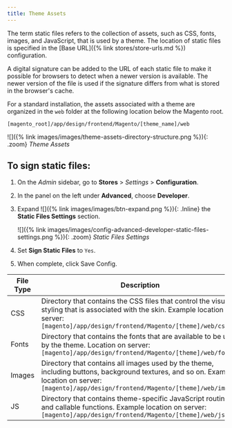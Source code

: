 ```yaml
---
title: Theme Assets
---
```


The term static files refers to the collection of assets, such as CSS, fonts, images, and JavaScript, that is used by a theme. The location of static files is specified in the [Base URL]({% link stores/store-urls.md %}) configuration.

A digital signature can be added to the URL of each static file to make it possible for browsers to detect when a newer version is available. The newer version of the file is used if the signature differs from what is stored in the browser's cache.

For a standard installation, the assets associated with a theme are organized in the `web` folder at the following location below the Magento root.

   `[magento_root]/app/design/frontend/Magento/[theme_name]/web`

![]({% link images/images/theme-assets-directory-structure.png %}){: .zoom}
_Theme Assets_

## To sign static files:

1. On the _Admin_ sidebar, go to **Stores** > _Settings_ > **Configuration**.

1. In the panel on the left under **Advanced**, choose **Developer**.

1. Expand ![]({% link images/images/btn-expand.png %}){: .Inline} the **Static Files Settings** section.

   ![]({% link images/images/config-advanced-developer-static-files-settings.png %}){: .zoom}
   *Static Files Settings*

1. Set **Sign Static Files** to `Yes`.

1. When complete, click <span class="btn">Save Config</span>.

|File Type|Description|
|--- |--- |
|CSS|Directory that contains the CSS files that control the visual styling that is associated with the skin. Example location on server: `[magento]/app/design/frontend/Magento/[theme]/web/css`|
|Fonts|Directory that contains the fonts that are available to be used by the theme. Location on server: `[magento]/app/design/frontend/Magento/[theme]/web/fonts`|
|Images|Directory that contains all images used by the theme, including buttons, background textures, and so on. Example location on server: `[magento]/app/design/frontend/Magento/[theme]/web/images`|
|JS|Directory that contains theme-specific JavaScript routines and callable functions. Example location on server: `[magento]/app/design/frontend/Magento/[theme]/web/js`|